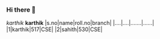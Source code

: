 ### Hi there 👋

<!--
**Vamsikarthik07/Vamsikarthik07** is a ✨ _special_ ✨ repository because its `README.md` (this file) appears on your GitHub profile.

Here are some ideas to get you started:

- 🔭 I’m currently working on ...
- 🌱 I’m currently learning ...
- 👯 I’m looking to collaborate on ...
- 🤔 I’m looking for help with ...
- 💬 Ask me about ...
- 📫 How to reach me: ...
- 😄 Pronouns: ...
- ⚡ Fun fact: ...
-->
*karthik*
**karthik**
|s.no|name|roll.no|branch|
|....|....|.......|......|
|1|karthik|517|CSE|
|2|sahith|530|CSE|


